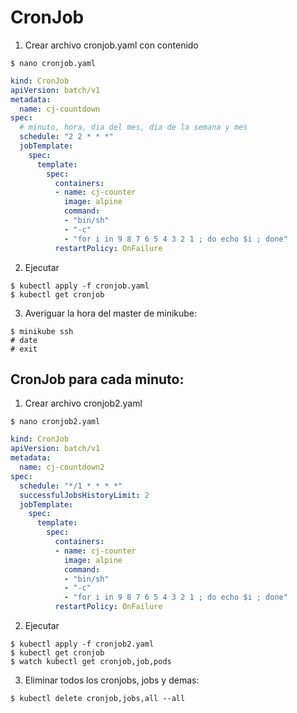 # CronJob

1. Crear archivo cronjob.yaml con contenido

```console
$ nano cronjob.yaml
```

```yaml
kind: CronJob
apiVersion: batch/v1
metadata:
  name: cj-countdown
spec:
  # minuto, hora, dia del mes, dia de la semana y mes
  schedule: "2 2 * * *"
  jobTemplate:
    spec:
      template:
        spec:
          containers:
          - name: cj-counter
            image: alpine
            command:
            - "bin/sh"
            - "-c"
            - "for i in 9 8 7 6 5 4 3 2 1 ; do echo $i ; done"
          restartPolicy: OnFailure
```

2. Ejecutar

```console
$ kubectl apply -f cronjob.yaml
$ kubectl get cronjob
```

3.  Averiguar la hora del master de minikube:

```console
$ minikube ssh
# date
# exit
```

## CronJob para cada minuto:

1. Crear archivo cronjob2.yaml

```console
$ nano cronjob2.yaml
```

```yaml
kind: CronJob
apiVersion: batch/v1
metadata:
  name: cj-countdown2
spec:
  schedule: "*/1 * * * *"
  successfulJobsHistoryLimit: 2
  jobTemplate:
    spec:
      template:
        spec:
          containers:
          - name: cj-counter
            image: alpine
            command:
            - "bin/sh"
            - "-c"
            - "for i in 9 8 7 6 5 4 3 2 1 ; do echo $i ; done"
          restartPolicy: OnFailure
```

2. Ejecutar

```console
$ kubectl apply -f cronjob2.yaml
$ kubectl get cronjob
$ watch kubectl get cronjob,job,pods
```

3. Eliminar todos los cronjobs, jobs y demas:

```console
$ kubectl delete cronjob,jobs,all --all
```